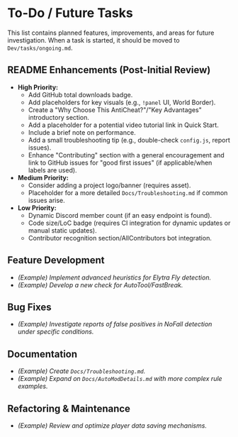 # To-Do / Future Tasks

This list contains planned features, improvements, and areas for future investigation. When a task is started, it should be moved to `Dev/tasks/ongoing.md`.

## README Enhancements (Post-Initial Review)
- **High Priority:**
    - Add GitHub total downloads badge.
    - Add placeholders for key visuals (e.g., `!panel` UI, World Border).
    - Create a "Why Choose This AntiCheat?"/"Key Advantages" introductory section.
    - Add a placeholder for a potential video tutorial link in Quick Start.
    - Include a brief note on performance.
    - Add a small troubleshooting tip (e.g., double-check `config.js`, report issues).
    - Enhance "Contributing" section with a general encouragement and link to GitHub issues for "good first issues" (if applicable/when labels are used).
- **Medium Priority:**
    - Consider adding a project logo/banner (requires asset).
    - Placeholder for a more detailed `Docs/Troubleshooting.md` if common issues arise.
- **Low Priority:**
    - Dynamic Discord member count (if an easy endpoint is found).
    - Code size/LoC badge (requires CI integration for dynamic updates or manual static updates).
    - Contributor recognition section/AllContributors bot integration.

## Feature Development
- *(Example) Implement advanced heuristics for Elytra Fly detection.*
- *(Example) Develop a new check for AutoTool/FastBreak.*

## Bug Fixes
- *(Example) Investigate reports of false positives in NoFall detection under specific conditions.*

## Documentation
- *(Example) Create `Docs/Troubleshooting.md`.*
- *(Example) Expand on `Docs/AutoModDetails.md` with more complex rule examples.*

## Refactoring & Maintenance
- *(Example) Review and optimize player data saving mechanisms.*

